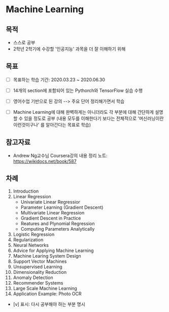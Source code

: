 # Machine Learning

## 목적
- 스스로 공부
- 2학년 2학기에 수강할 '인공지능' 과목을 더 잘 이해하기 위해

## 목표
- [ ] 목표하는 학습 기간: 2020.03.23 ~ 2020.06.30
- [ ] 14개의 section에 포함되어 있는 Pythorch와 TensorFlow 실습 수행
- [ ] 영어수업 기반으로 된 강의 --> 주요 단어 정리해가면서 학습
- [ ] Machine Learning에 대해 완벽하게는 아니더라도 각 부분에 대해 간단하게 설명할 수 있을 정도로 공부
(내용 모두를 이해한다기 보다는 전체적으로 '머신러닝이란 이런것이구나' 를 알아간다는 목표로 학습)


## 참고자료
- Andrew Ng교수님 Coursera강의 내용 정리 노트: <https://wikidocs.net/book/587>

## 차례
01. Introduction
02. Linear Regression
	- Univariate Linear Regressior
	- Parameter Learning (Gradient Descent)
	- Multivariate Linear Regression
	- Gradient Descent in Practice
	- Reatures and Plynomial Regression
	- Computing Parameters Analytically
03. Logistic Regression
04. Regularization
05. Neural Networks
06. Advice for Applying Machine Learning
07. Machine Learing System Design
08. Support Vector Machines
09. Unsupervised Learning
10. Dimensionality Reduction
11. Anomaly Detection
12. Recommender Systems
13. Large Scale Machine Learning
14. Application Example: Photo OCR


- [v] 표시: 다시 공부해야 하는 부분 명시